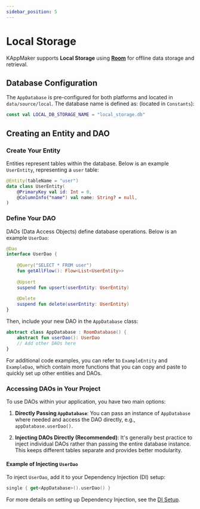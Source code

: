 ```yaml
---
sidebar_position: 5
---
```


# Local Storage

KAppMaker supports **Local Storage** using [**Room**](https://developer.android.com/training/data-storage/room) for offline data storage and retrieval. 

## Database Configuration
The `AppDatabase` is pre-configured for both platforms and located in `data/source/local`. The database name is defined as: (located in `Constants`):
```kotlin
const val LOCAL_DB_STORAGE_NAME = "local_storage.db"
```

## Creating an Entity and DAO

### Create Your Entity
Entities represent tables within the database. Below is an example `UserEntity`, representing a `user` table:

```kotlin
@Entity(tableName = "user")
data class UserEntity(
    @PrimaryKey val id: Int = 0,
    @ColumnInfo("name") val name: String? = null,
)
```

### Define Your DAO
DAOs (Data Access Objects) define database operations. Below is an example `UserDao`:

```kotlin
@Dao
interface UserDao {
    
    @Query("SELECT * FROM user")
    fun getAllFlow(): Flow<List<UserEntity>>
    
    @Upsert
    suspend fun upsert(userEntity: UserEntity)
    
    @Delete
    suspend fun delete(userEntity: UserEntity)
}
```

Then, include your new DAO in the `AppDatabase` class:

```kotlin
abstract class AppDatabase : RoomDatabase() {
    abstract fun userDao(): UserDao
    // Add other DAOs here
}

```

For additional code examples, you can refer to `ExampleEntity` and `ExampleDao`, which contain more functions that you can copy and paste to quickly set up other entities and DAOs.

### Accessing DAOs in Your Project
To use DAOs within your application, you have two main options:

1. **Directly Passing `AppDatabase`**: You can pass an instance of `AppDatabase` where needed and access the DAO directly, e.g., `appDatabase.userDao()`.

2. **Injecting DAOs Directly (Recommended)**: It's generally best practice to inject individual DAOs rather than passing the entire database instance. This keeps different tables separate and provides better modularity.

#### Example of Injecting `UserDao`

To inject `UserDao`, add it to your Dependency Injection (DI) setup:

```kotlin
single { get<AppDatabase>().userDao() }
```

For more details on setting up Dependency Injection, see the [DI Setup](../architecture/di).

